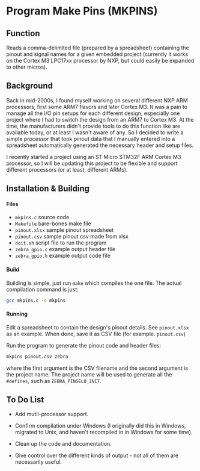 # Program Make Pins (MKPINS)

## Function

Reads a comma-delimited file (prepared by a spreadsheet) containing the
pinout and signal names for a given embedded project (currently it works
on the Cortex M3 LPC17xx processor by NXP, but could easily be expanded
to other micros).

## Background

Back in mid-2000s, I found myself working on several different NXP ARM
processors, first some ARM7 flavors and later Cortex M3.  It was a pain
to manage all the I/O pin setups for each different design, especially
one project where I had to switch the design from an ARM7 to Cortex M3.
At the time, the manufacturers didn't provide tools to do this function
like are available today, or at least I wasn't aware of any.  So I
decided to write a simple processor that took pinout data that I
manually entered into a spreadsheet automatically generated the
necessary header and setup files.

I recently started a project using an ST Micro STM32F ARM Cortex M3
processor, so I will be updating this project to be flexible and support
different processors (or at least, different ARMs).

## Installation & Building

#### Files
  * `mkpins.c` source code
  * `Makefile` bare-bones make file
  * `pinout.xlsx` sample pinout spreadsheet
  * `pinout.csv` sample pinout csv made from xlsx
  * `doit.sh` script file to run the program
  * `zebra_gpio.c` example output header file
  * `zebra_gpio.h` example output code file

#### Build

Building is simple, just run `make` which compiles the one file. The
actual compilation command is just:
```bash
gcc mkpins.c -o mkpins
```

#### Running

Edit a spreadsheet to contain the design's pinout details.  See
`pinout.xlsx` as an example.  When done, save it as CSV file (for
example. `pinout.csv`)

Run the program to generate the pinout code and header files:
```bash
mkpins pinout.csv zebra
```
where the first argument is the CSV filename and the second argument is
the project name.  The project name will be used to generate all the
`#defines`, such as `ZEBRA_PINSEL0_INIT`.  

## To Do List

* Add mutli-processor support.

* Confirm compilation under Windows (I originally did this in Windows,
  migrated to Unix, and haven't recompiled in in Windows for some time).

* Clean up the code and documentation.

* Give control over the different kinds of output - not all of them are
  necessarily useful.

